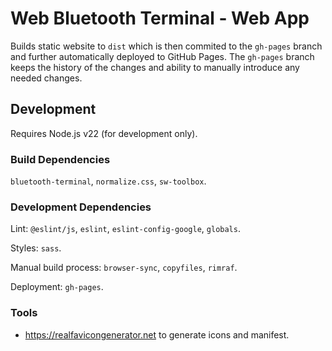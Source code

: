 # Web Bluetooth Terminal - Web App

Builds static website to `dist` which is then commited to the `gh-pages` branch and further automatically deployed to
GitHub Pages. The `gh-pages` branch keeps the history of the changes and ability to manually introduce any needed
changes.

## Development

Requires Node.js v22 (for development only).

### Build Dependencies

`bluetooth-terminal`, `normalize.css`, `sw-toolbox`.

### Development Dependencies

Lint: `@eslint/js`, `eslint`, `eslint-config-google`, `globals`.

Styles: `sass`.

Manual build process: `browser-sync`, `copyfiles`, `rimraf`.

Deployment: `gh-pages`.

### Tools

* https://realfavicongenerator.net to generate icons and manifest.
